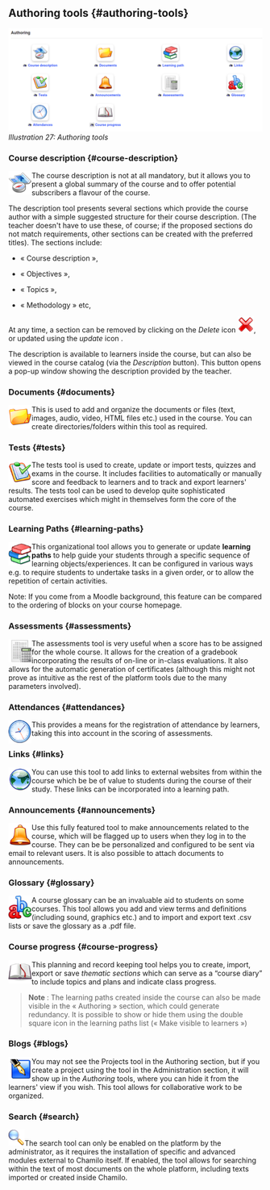 ## Authoring tools {#authoring-tools}

![](../assets/images29.png)*Illustration 27: Authoring tools*

### Course description {#course-description}

<img src="../assets/graphics80.png" width="46px" align="left" />The course description is not at all mandatory, but it allows you to present a global summary of the course and to offer potential subscribers a flavour of the course.

The description tool presents several sections which provide the course author with a simple suggested structure for their course description. (The teacher doesn&#039;t have to use these, of course; if the proposed sections do not match requirements, other sections can be created with the preferred titles). The sections include:

*   « Course description »,

*   « Objectives »,

*   « Topics »,

*   « Methodology » etc,

At any time, a section can be removed by clicking on the _Delete_ icon ![](../assets/graphics83.png), or updated using the _update_ icon .

The description is available to learners inside the course, but can also be viewed in the course catalog (via the _Description_ button). This button opens a pop-up window showing the description provided by the teacher.

### Documents {#documents}

<img src="../assets/graphics85.png" width="46px" align="left" />This is used to add and organize the documents or files (text, images, audio, video, HTML files etc.) used in the course. You can create directories/folders within this tool as required.

### Tests {#tests}

<img src="../assets/graphics86.png" width="46px" align="left" />The tests tool is used to create, update or import tests, quizzes and exams in the course. It includes facilities to automatically or manually score and feedback to learners and to track and export learners&#039; results. The tests tool can be used to develop quite sophisticated automated exercises which might in themselves form the core of the course.

### Learning Paths {#learning-paths}

<img src="../assets/graphics87.png" align="left" width="46px" />This organizational tool allows you to generate or update **learning paths** to help guide your students through a specific sequence of learning objects/experiences. It can be configured in various ways e.g. to require students to undertake tasks in a given order, or to allow the repetition of certain activities.

Note: If you come from a Moodle background, this feature can be compared to the ordering of blocks on your course homepage.

### Assessments {#assessments}

<img src="../assets/graphics88.png" align="left" width="46px" />The assessments tool is very useful when a score has to be assigned for the whole course. It allows for the creation of a gradebook incorporating the results of on-line or in-class evaluations. It also allows for the automatic generation of certificates (although this might not prove as intuitive as the rest of the platform tools due to the many parameters involved).

### Attendances {#attendances}

<img src="../assets/graphics89.png" align="left" width="46px" />This provides a means for the registration of attendance by learners, taking this into account in the scoring of assessments.

### Links {#links}

<img src="../assets/graphics90.png" width="46px" align="left" />You can use this tool to add links to external websites from within the course which be be of value to students during the course of their study. These links can be incorporated into a learning path.

### Announcements {#announcements}

<img src="../assets/graphics91.png" align="left" width="46px" />Use this fully featured tool to make announcements related to the course, which will be flagged up to users when they log in to the course. They can be be personalized and configured to be sent via email to relevant users. It is also possible to attach documents to announcements.

### Glossary {#glossary}

<img src="../assets/graphics92.png" width="46px" align="left" />A course glossary can be an invaluable aid to students on some courses. This tool allows you add and view terms and definitions (including sound, graphics etc.) and to import and export text .csv lists or save the glossary as a .pdf file.

### Course progress {#course-progress}

<img src="../assets/graphics93.png" width="46px" align="left" />This planning and record keeping tool helps you to create, import, export or save _thematic sections_ which can serve as a “course diary” to include topics and plans and indicate class progress.

> **Note** : The learning paths created inside the course can also be made visible in the « Authoring » section, which could generate redundancy. It is possible to show or hide them using the double square icon in the learning paths list (« Make visible to learners »)

### Blogs {#blogs}

<img src="../assets/graphics94.png" align="left" width="46px" />You may not see the Projects tool in the Authoring section, but if you create a project using the tool in the Administration section, it will show up in the _Authoring_ tools, where you can hide it from the learners&#039; view if you wish. This tool allows for collaborative work to be organized.

### Search {#search}

![](../assets/graphics95.png)The search tool can only be enabled on the platform by the administrator, as it requires the installation of specific and advanced modules external to Chamilo itself. If enabled, the tool allows for searching within the text of most documents on the whole platform, including texts imported or created inside Chamilo.